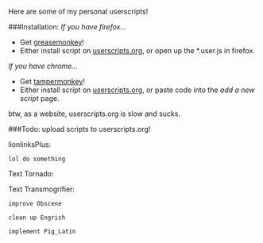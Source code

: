 Here are some of my personal userscripts!

###Installation:
*If you have firefox...*
- Get [greasemonkey](https://addons.mozilla.org/en-US/firefox/addon/greasemonkey/)!
- Either install script on [userscripts.org](userscripts.org), or open up the *.user.js in firefox.

*If you have chrome...*
- Get [tampermonkey](https://chrome.google.com/webstore/detail/tampermonkey/dhdgffkkebhmkfjojejmpbldmpobfkfo?hl=en)!
- Either install script on [userscripts.org](userscripts.org), or paste code into the *add a new script* page.

btw, as a website, userscripts.org is slow and sucks.

###Todo:
	upload scripts to userscripts.org!

lionlinksPlus:

	lol do something

Text Tornado:

Text Transmogrifier:

	improve Obscene

	clean up Engrish

	implement Pig_Latin
